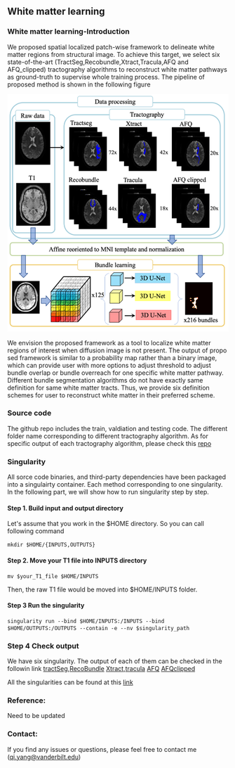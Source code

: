 ## White matter learning

### White matter learning-Introduction

We proposed spatial localized patch-wise framework to delineate white matter regions from structural image. To achieve this target, we select six state-of-the-art (TractSeg,Recobundle,Xtract,Tracula,AFQ and AFQ_clipped) tractography algorithms to reconstruct white matter pathways as ground-truth to supervise whole training process. The pipeline of proposed method is shown in the following figure

![method](method.png)

We envision the proposed framework as a tool to localize white matter regions of interest when diffusion image is not present. The output of propo sed framework is similar to a probability map rather than a binary image, which can provide user with more options to adjust threshold to adjust bundle overlap or bundle overreach for one specific white matter pathway. Different bundle segmentation algorithms do not have exactly same definition for same white matter tracts. Thus, we provide six definition schemes for user to reconstruct white matter in their preferred scheme.


### Source code
The github repo includes the train, valdiation and testing code. The different folder name corresponding to different tractography algorithm. As for specific output of each tractography algorithm, please check this [repo](https://github.com/MASILab/Pandora-WhiteMatterAtlas)

### Singularity

All sorce code binaries, and third-party dependencies have been packaged into a singulairty container. Each method corresponding to one singularity. In the following part, we will show how to run singularity step by step.

#### Step 1. Build input and output directory
Let's assume that you work in the $HOME directory. So you can call following command
```
mkdir $HOME/{INPUTS,OUTPUTS}
```
#### Step 2. Move your T1 file into INPUTS directory

```
mv $your_T1_file $HOME/INPUTS
```
Then, the raw T1 file would be moved into $HOME/INPUTS folder.

#### Step 3 Run the singularity

```
singularity run --bind $HOME/INPUTS:/INPUTS --bind $HOME/OUTPUTS:/OUTPUTS --contain -e --nv $singularity_path
```

### Step 4 Check output

We have six singularity. The output of each of them can be checked in the followin link [tractSeg](.output/tractSeg.md),[RecoBundle](./output/recobundle.md) [Xtract](./output/xtract.md),[tracula](./output/tracula.md) [AFQ](./output/AFQ.md) [AFQclipped](./output/AFQclipped.md)

All the singularities can be found at this [link](https://vanderbilt365-my.sharepoint.com/:f:/g/personal/qi_yang_vanderbilt_edu/EpMsl1c0o69NiNBs4JzEPVABTezoFWPZTHOhwxGByVcVYw) 

### Reference:
 Need to be updated

### Contact:
If you find any issues or questions, please feel free to contact me (qi.yang@vanderbilt.edu)
